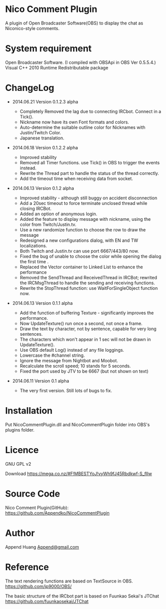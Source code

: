 Nico Comment Plugin
===========
A plugin of Open Broadcaster Software(OBS) to display the chat as Niconico-style comments.

System requirement
===========
Open Broadcaster Software. (I compiled with OBSApi in OBS Ver 0.5.5.4.)
Visual C++ 2010 Runtime Redistributable package

ChangeLog
===========
 - 2014.06.21 Version 0.1.2.3 alpha
   - Completely Removed the lag due to connecting IRCbot. Connect in a Tick().
   - Nickname now have its own Font formats and colors.
   - Auto-determine the suitable outline color for Nicknames with Justin/Twitch Color.
   - Japanese translation.
 
 - 2014.06.18 Version 0.1.2.2 alpha
   - Improved stability
   - Removed all Timer functions. use Tick() in OBS to trigger the events instead.
   - Rewrite the Thread part to handle the status of the thread correctly.
   - Add the timeout time when receiving data from socket.
 
 - 2014.06.13 Version 0.1.2 alpha
   - Improved stability - although still buggy on accident disconnection
   - Add a 20sec timeout to force terminate unclosed thread while closing IRCBot.
   - Added an option of anonymous login.
   - Added the feature to display message with nickname, using the color from Twitch/Justin.tv.
   - Use a new randomize function to choose the row to draw the message
   - Redesigned a new configurations dialog, with EN and TW localizations.
   - Both Twitch and Justin.tv can use port 6667/443/80 now.
   - Fixed the bug of unable to choose the color while opening the dialog the first time .
   - Replaced the Vector container to Linked List to enhance the performance
   - Removed the SendThread and ReceivedThread in IRCBot; rewrited the IRCMsgThread to handle the sending and receiving functions.
   - Rewrite the StopThread function: use WaitForSingleObject function now.

 - 2014.06.13 Version 0.1.1 alpha
   - Add the function of buffering Texture - significantly improves the performance. 
   - Now UpdateTexture() run once a second, not once a frame.
   - Draw the text by character, not by sentence, capable for very long sentences.
   - The characters which won't appear in 1 sec will not be drawn in UpdateTexture().
   - Use OBS default Log() instead of any file loggings.
   - Lowercase the #channel string.
   - Ignore the message from Nightbot and Moobot.
   - Recalculate the scroll speed; 10 stands for 5 seconds.
   - Fixed the port used by JTV to be 6667 (but not shown on text)
   
 - 2014.06.11 Version 0.1 alpha
   - The very first version. Still lots of bugs to fix.
   
Installation
========
Put NicoCommentPlugin.dll and NicoCommentPlugin folder into OBS's plugins folder.

Licence
========
GNU GPL v2

Download
https://mega.co.nz/#F!MBESTYoJ!vyWh9fJ45Rbdkwf-S_fIIw

Source Code
==========
Nico Comment Plugin(GitHub):
https://github.com/Appendko/NicoCommentPlugin

Author
==========
Append Huang
Append@gmail.com

Reference
==========
The text rendering functions are based on TextSource in OBS.
https://github.com/jp9000/OBS/

The basic structure of the IRCbot part is based on Fuunkao Sekai's JTChat
https://github.com/fuunkaosekai/JTChat



